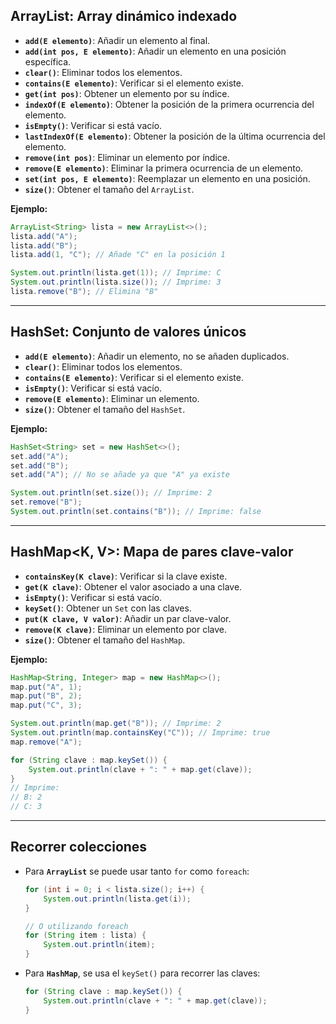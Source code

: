 ## **ArrayList**: Array dinámico indexado

- **`add(E elemento)`**: Añadir un elemento al final.
- **`add(int pos, E elemento)`**: Añadir un elemento en una posición específica.
- **`clear()`**: Eliminar todos los elementos.
- **`contains(E elemento)`**: Verificar si el elemento existe.
- **`get(int pos)`**: Obtener un elemento por su índice.
- **`indexOf(E elemento)`**: Obtener la posición de la primera ocurrencia del elemento.
- **`isEmpty()`**: Verificar si está vacío.
- **`lastIndexOf(E elemento)`**: Obtener la posición de la última ocurrencia del elemento.
- **`remove(int pos)`**: Eliminar un elemento por índice.
- **`remove(E elemento)`**: Eliminar la primera ocurrencia de un elemento.
- **`set(int pos, E elemento)`**: Reemplazar un elemento en una posición.
- **`size()`**: Obtener el tamaño del `ArrayList`.

**Ejemplo:**

```java
ArrayList<String> lista = new ArrayList<>();
lista.add("A");
lista.add("B");
lista.add(1, "C"); // Añade "C" en la posición 1

System.out.println(lista.get(1)); // Imprime: C
System.out.println(lista.size()); // Imprime: 3
lista.remove("B"); // Elimina "B"

```

---

## **HashSet**: Conjunto de valores únicos

- **`add(E elemento)`**: Añadir un elemento, no se añaden duplicados.
- **`clear()`**: Eliminar todos los elementos.
- **`contains(E elemento)`**: Verificar si el elemento existe.
- **`isEmpty()`**: Verificar si está vacío.
- **`remove(E elemento)`**: Eliminar un elemento.
- **`size()`**: Obtener el tamaño del `HashSet`.

**Ejemplo:**

```java
HashSet<String> set = new HashSet<>();
set.add("A");
set.add("B");
set.add("A"); // No se añade ya que "A" ya existe

System.out.println(set.size()); // Imprime: 2
set.remove("B");
System.out.println(set.contains("B")); // Imprime: false

```

---

## **HashMap<K, V>**: Mapa de pares clave-valor

- **`containsKey(K clave)`**: Verificar si la clave existe.
- **`get(K clave)`**: Obtener el valor asociado a una clave.
- **`isEmpty()`**: Verificar si está vacío.
- **`keySet()`**: Obtener un `Set` con las claves.
- **`put(K clave, V valor)`**: Añadir un par clave-valor.
- **`remove(K clave)`**: Eliminar un elemento por clave.
- **`size()`**: Obtener el tamaño del `HashMap`.

**Ejemplo:**

```java
HashMap<String, Integer> map = new HashMap<>();
map.put("A", 1);
map.put("B", 2);
map.put("C", 3);

System.out.println(map.get("B")); // Imprime: 2
System.out.println(map.containsKey("C")); // Imprime: true
map.remove("A");

for (String clave : map.keySet()) {
    System.out.println(clave + ": " + map.get(clave));
}
// Imprime:
// B: 2
// C: 3

```

---

## **Recorrer colecciones**

- Para **`ArrayList`** se puede usar tanto `for` como `foreach`:
    
    ```java
    for (int i = 0; i < lista.size(); i++) {
        System.out.println(lista.get(i));
    }
    
    // O utilizando foreach
    for (String item : lista) {
        System.out.println(item);
    }
    
    ```
    
- Para **`HashMap`**, se usa el `keySet()` para recorrer las claves:
    
    ```java
    for (String clave : map.keySet()) {
        System.out.println(clave + ": " + map.get(clave));
    }
    
    ```